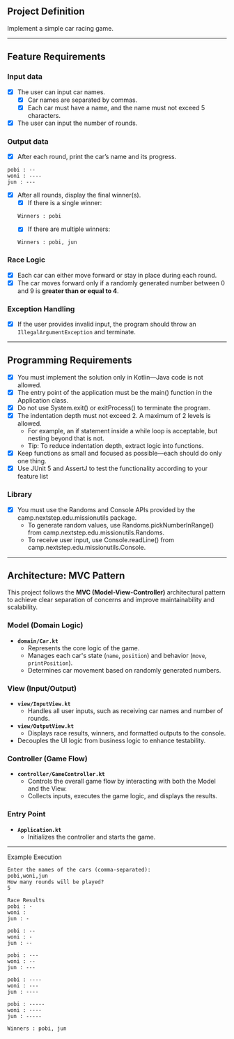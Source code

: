 ## Project Definition
Implement a simple car racing game.

---
## Feature Requirements
### Input data
- [x] The user can input car names.  
  - [x] Car names are separated by commas.  
  - [x] Each car must have a name, and the name must not exceed 5 characters.  
- [x] The user can input the number of rounds.

### Output data
- [x] After each round, print the car’s name and its progress.  
```
pobi : --
woni : ----
jun : ---
```
- [x] After all rounds, display the final winner(s).
    - [x] If there is a single winner:
    ```
    Winners : pobi
    ```
    - [x] If there are multiple winners:
    ```
    Winners : pobi, jun
    ```
### Race Logic
- [x] Each car can either move forward or stay in place during each round.  
- [x] The car moves forward only if a randomly generated number between 0 and 9 is **greater than or equal to 4**.

### Exception Handling
- [x] If the user provides invalid input, the program should throw an `IllegalArgumentException` and terminate.
---

## Programming Requirements
- [x] You must implement the solution only in Kotlin—Java code is not allowed.
- [x] The entry point of the application must be the main() function in the Application class.
- [x] Do not use System.exit() or exitProcess() to terminate the program.
- [x] The indentation depth must not exceed 2. A maximum of 2 levels is allowed.
    - For example, an if statement inside a while loop is acceptable, but nesting beyond that is not.
    - Tip: To reduce indentation depth, extract logic into functions.
- [x] Keep functions as small and focused as possible—each should do only one thing.
- [x] Use JUnit 5 and AssertJ to test the functionality according to your feature list
### Library
- [x] You must use the Randoms and Console APIs provided by the camp.nextstep.edu.missionutils package.
    - To generate random values, use Randoms.pickNumberInRange() from camp.nextstep.edu.missionutils.Randoms.
    - To receive user input, use Console.readLine() from camp.nextstep.edu.missionutils.Console.


---

##  Architecture: MVC Pattern

This project follows the **MVC (Model-View-Controller)** architectural pattern to achieve clear separation of concerns and improve maintainability and scalability.

###  Model (Domain Logic)
- **`domain/Car.kt`**
  - Represents the core logic of the game.
  - Manages each car's state (`name`, `position`) and behavior (`move`, `printPosition`).
  - Determines car movement based on randomly generated numbers.

###  View (Input/Output)
- **`view/InputView.kt`**
  - Handles all user inputs, such as receiving car names and number of rounds.
- **`view/OutputView.kt`**
  - Displays race results, winners, and formatted outputs to the console.
- Decouples the UI logic from business logic to enhance testability.

###  Controller (Game Flow)
- **`controller/GameController.kt`**
  - Controls the overall game flow by interacting with both the Model and the View.
  - Collects inputs, executes the game logic, and displays the results.

###  Entry Point
- **`Application.kt`**
  - Initializes the controller and starts the game.
  



---
Example Execution
```
Enter the names of the cars (comma-separated):
pobi,woni,jun
How many rounds will be played?
5

Race Results
pobi : -
woni : 
jun : -

pobi : --
woni : -
jun : --

pobi : ---
woni : --
jun : ---

pobi : ----
woni : ---
jun : ----

pobi : -----
woni : ----
jun : -----

Winners : pobi, jun
```
